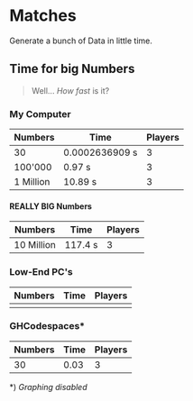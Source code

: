 # Matches

Generate a bunch of Data in little time.

## Time for big Numbers

> Well... *How fast* is it?

### My Computer

| Numbers | Time | Players |
| ----- | ----- | ----- |
| 30 | 0.0002636909 s | 3 |
| 100'000 | 0.97 s | 3 |
| 1 Million | 10.89 s | 3 |

#### REALLY BIG Numbers

| Numbers | Time | Players |
| --- | --- | --- |
| 10 Million | 117.4 s | 3 |

### Low-End PC's

| Numbers | Time | Players |
| --- | --- | --- |
| | | |

### GHCodespaces*

| Numbers | Time | Players |
| --- | --- | --- |
| 30 | 0.03 | 3 |





*) *Graphing disabled*
